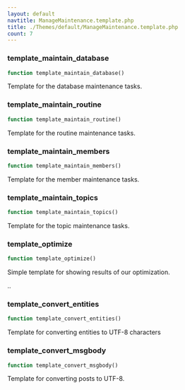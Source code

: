 ```yaml
---
layout: default
navtitle: ManageMaintenance.template.php
title: ./Themes/default/ManageMaintenance.template.php
count: 7
---
```


### template_maintain_database

```php
function template_maintain_database()
```
Template for the database maintenance tasks.



### template_maintain_routine

```php
function template_maintain_routine()
```
Template for the routine maintenance tasks.



### template_maintain_members

```php
function template_maintain_members()
```
Template for the member maintenance tasks.



### template_maintain_topics

```php
function template_maintain_topics()
```
Template for the topic maintenance tasks.



### template_optimize

```php
function template_optimize()
```
Simple template for showing results of our optimization.

..

### template_convert_entities

```php
function template_convert_entities()
```
Template for converting entities to UTF-8 characters



### template_convert_msgbody

```php
function template_convert_msgbody()
```
Template for converting posts to UTF-8.



